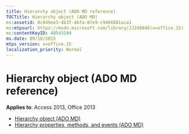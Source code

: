 ```yaml
---
title: Hierarchy object (ADO MD reference)
TOCTitle: Hierarchy object (ADO MD)
ms:assetid: 0c849ee3-4b3f-4bfa-87e9-c9466881aca1
ms:mtpsurl: https://msdn.microsoft.com/library/JJ248848(v=office.15)
ms:contentKeyID: 48543194
ms.date: 09/18/2015
mtps_version: v=office.15
localization_priority: Normal
---
```


# Hierarchy object (ADO MD reference)

**Applies to**: Access 2013, Office 2013

- [Hierarchy object (ADO MD)](hierarchy-object-ado-md.md)
- [Hierarchy properties, methods, and events (ADO MD)](hierarchy-properties-methods-and-events-ado-md.md)

